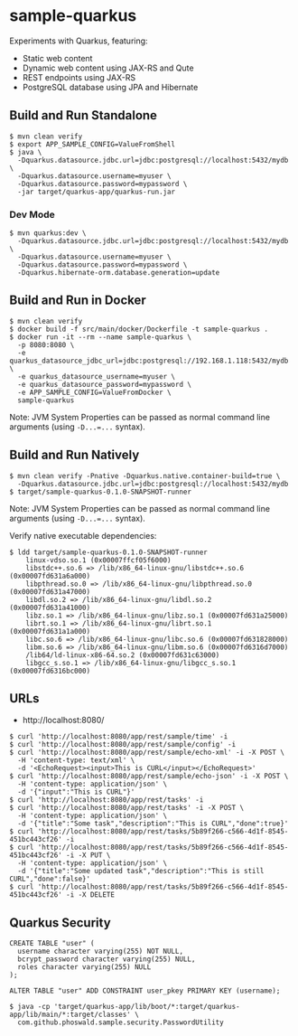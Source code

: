 # sample-quarkus

Experiments with Quarkus, featuring:

- Static web content
- Dynamic web content using JAX-RS and Qute
- REST endpoints using JAX-RS 
- PostgreSQL database using JPA and Hibernate

## Build and Run Standalone

~~~
$ mvn clean verify
$ export APP_SAMPLE_CONFIG=ValueFromShell
$ java \
  -Dquarkus.datasource.jdbc.url=jdbc:postgresql://localhost:5432/mydb \
  -Dquarkus.datasource.username=myuser \
  -Dquarkus.datasource.password=mypassword \
  -jar target/quarkus-app/quarkus-run.jar
~~~

### Dev Mode

~~~
$ mvn quarkus:dev \
  -Dquarkus.datasource.jdbc.url=jdbc:postgresql://localhost:5432/mydb \
  -Dquarkus.datasource.username=myuser \
  -Dquarkus.datasource.password=mypassword \
  -Dquarkus.hibernate-orm.database.generation=update
~~~

## Build and Run in Docker

~~~
$ mvn clean verify
$ docker build -f src/main/docker/Dockerfile -t sample-quarkus .
$ docker run -it --rm --name sample-quarkus \
  -p 8080:8080 \
  -e quarkus_datasource_jdbc_url=jdbc:postgresql://192.168.1.118:5432/mydb \
  -e quarkus_datasource_username=myuser \
  -e quarkus_datasource_password=mypassword \
  -e APP_SAMPLE_CONFIG=ValueFromDocker \
  sample-quarkus
~~~

Note: JVM System Properties can be passed as normal command line arguments (using `-D...=...` syntax).

## Build and Run Natively

~~~
$ mvn clean verify -Pnative -Dquarkus.native.container-build=true \
  -Dquarkus.datasource.jdbc.url=jdbc:postgresql://localhost:5432/mydb
$ target/sample-quarkus-0.1.0-SNAPSHOT-runner
~~~

Note: JVM System Properties can be passed as normal command line arguments (using `-D...=...` syntax).

Verify native executable dependencies:

~~~
$ ldd target/sample-quarkus-0.1.0-SNAPSHOT-runner
	linux-vdso.so.1 (0x00007ffcf05f6000)
	libstdc++.so.6 => /lib/x86_64-linux-gnu/libstdc++.so.6 (0x00007fd631a6a000)
	libpthread.so.0 => /lib/x86_64-linux-gnu/libpthread.so.0 (0x00007fd631a47000)
	libdl.so.2 => /lib/x86_64-linux-gnu/libdl.so.2 (0x00007fd631a41000)
	libz.so.1 => /lib/x86_64-linux-gnu/libz.so.1 (0x00007fd631a25000)
	librt.so.1 => /lib/x86_64-linux-gnu/librt.so.1 (0x00007fd631a1a000)
	libc.so.6 => /lib/x86_64-linux-gnu/libc.so.6 (0x00007fd631828000)
	libm.so.6 => /lib/x86_64-linux-gnu/libm.so.6 (0x00007fd6316d7000)
	/lib64/ld-linux-x86-64.so.2 (0x00007fd631c63000)
	libgcc_s.so.1 => /lib/x86_64-linux-gnu/libgcc_s.so.1 (0x00007fd6316bc000)
~~~

## URLs

- http://localhost:8080/

~~~
$ curl 'http://localhost:8080/app/rest/sample/time' -i
$ curl 'http://localhost:8080/app/rest/sample/config' -i
$ curl 'http://localhost:8080/app/rest/sample/echo-xml' -i -X POST \
  -H 'content-type: text/xml' \
  -d '<EchoRequest><input>This is CURL</input></EchoRequest>'
$ curl 'http://localhost:8080/app/rest/sample/echo-json' -i -X POST \
  -H 'content-type: application/json' \
  -d '{"input":"This is CURL"}'
$ curl 'http://localhost:8080/app/rest/tasks' -i
$ curl 'http://localhost:8080/app/rest/tasks' -i -X POST \
  -H 'content-type: application/json' \
  -d '{"title":"Some task","description":"This is CURL","done":true}'
$ curl 'http://localhost:8080/app/rest/tasks/5b89f266-c566-4d1f-8545-451bc443cf26' -i
$ curl 'http://localhost:8080/app/rest/tasks/5b89f266-c566-4d1f-8545-451bc443cf26' -i -X PUT \
  -H 'content-type: application/json' \
  -d '{"title":"Some updated task","description":"This is still CURL","done":false}'
$ curl 'http://localhost:8080/app/rest/tasks/5b89f266-c566-4d1f-8545-451bc443cf26' -i -X DELETE
~~~

## Quarkus Security

~~~
CREATE TABLE "user" (
  username character varying(255) NOT NULL,
  bcrypt_password character varying(255) NULL,
  roles character varying(255) NULL
);

ALTER TABLE "user" ADD CONSTRAINT user_pkey PRIMARY KEY (username);
~~~

~~~
$ java -cp 'target/quarkus-app/lib/boot/*:target/quarkus-app/lib/main/*:target/classes' \
  com.github.phoswald.sample.security.PasswordUtility
~~~

